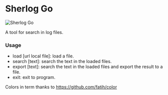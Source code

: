 # Sherlog Go #

![Sherlog Go](http://imgur.com/Jx1qtmh.jpg)

A tool for search in log files. 

### Usage ###

- load [url local file]: load a file.
- search [text]: search the text in the loaded files.
- export [text]: search the text in the loaded files and export the result to a file.
- exit: exit to program.

Colors in term thanks to https://github.com/fatih/color
